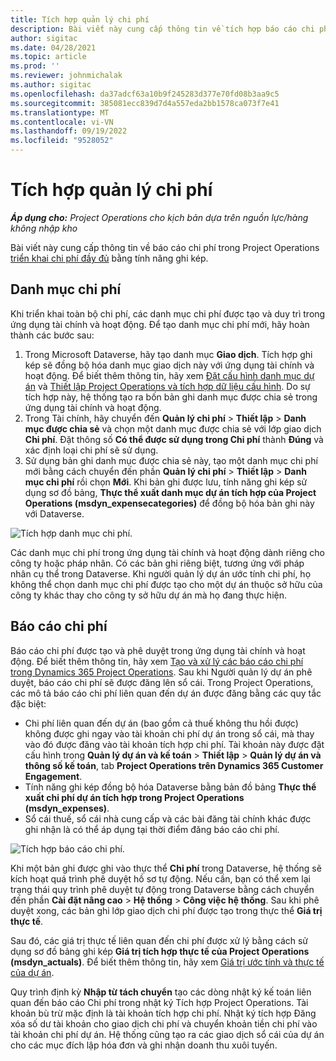 ```yaml
---
title: Tích hợp quản lý chi phí
description: Bài viết này cung cấp thông tin về tích hợp báo cáo chi phí trong Project Operations bằng tính năng ghi kép.
author: sigitac
ms.date: 04/28/2021
ms.topic: article
ms.prod: ''
ms.reviewer: johnmichalak
ms.author: sigitac
ms.openlocfilehash: da37adcf63a10b9f245283d377e70fd08b3aa9c5
ms.sourcegitcommit: 385081ecc839d7d4a557eda2bb1578ca073f7e41
ms.translationtype: MT
ms.contentlocale: vi-VN
ms.lasthandoff: 09/19/2022
ms.locfileid: "9528052"
---
```

# <a name="expense-management-integration"></a>Tích hợp quản lý chi phí

_**Áp dụng cho:** Project Operations cho kịch bản dựa trên nguồn lực/hàng không nhập kho_

Bài viết này cung cấp thông tin về báo cáo chi phí trong Project Operations [triển khai chi phí đầy đủ](../expense/expense-overview.md) bằng tính năng ghi kép.

## <a name="expense-categories"></a>Danh mục chi phí

Khi triển khai toàn bộ chi phí, các danh mục chi phí được tạo và duy trì trong ứng dụng tài chính và hoạt động. Để tạo danh mục chi phí mới, hãy hoàn thành các bước sau:

1. Trong Microsoft Dataverse, hãy tạo danh mục **Giao dịch**. Tích hợp ghi kép sẽ đồng bộ hóa danh mục giao dịch này với ứng dụng tài chính và hoạt động. Để biết thêm thông tin, hãy xem [Đặt cấu hình danh mục dự án](/dynamics365/project-operations/project-accounting/configure-project-categories) và [Thiết lập Project Operations và tích hợp dữ liệu cấu hình](resource-dual-write-setup-integration.md). Do sự tích hợp này, hệ thống tạo ra bốn bản ghi danh mục được chia sẻ trong ứng dụng tài chính và hoạt động.
2. Trong Tài chính, hãy chuyển đến **Quản lý chi phí** > **Thiết lập** > **Danh mục được chia sẻ** và chọn một danh mục được chia sẻ với lớp giao dịch **Chi phí**. Đặt thông số **Có thể được sử dụng trong Chi phí** thành **Đúng** và xác định loại chi phí sẽ sử dụng.
3. Sử dụng bản ghi danh mục được chia sẻ này, tạo một danh mục chi phí mới bằng cách chuyển đến phần **Quản lý chi phí** > **Thiết lập** > **Danh mục chi phí** rồi chọn **Mới**. Khi bản ghi được lưu, tính năng ghi kép sử dụng sơ đồ bảng, **Thực thể xuất danh mục dự án tích hợp của Project Operations (msdyn\_expensecategories)** để đồng bộ hóa bản ghi này với Dataverse.

  ![Tích hợp danh mục chi phí.](./media/DW6ExpenseCategories.png)

Các danh mục chi phí trong ứng dụng tài chính và hoạt động dành riêng cho công ty hoặc pháp nhân. Có các bản ghi riêng biệt, tương ứng với pháp nhân cụ thể trong Dataverse. Khi người quản lý dự án ước tính chi phí, họ không thể chọn danh mục chi phí được tạo cho một dự án thuộc sở hữu của công ty khác thay cho công ty sở hữu dự án mà họ đang thực hiện. 

## <a name="expense-reports"></a>Báo cáo chi phí

Báo cáo chi phí được tạo và phê duyệt trong ứng dụng tài chính và hoạt động. Để biết thêm thông tin, hãy xem [Tạo và xử lý các báo cáo chi phí trong Dynamics 365 Project Operations](/training/modules/create-process-expense-reports/). Sau khi Người quản lý dự án phê duyệt, báo cáo chi phí sẽ được đăng lên sổ cái. Trong Project Operations, các mô tả báo cáo chi phí liên quan đến dự án được đăng bằng các quy tắc đặc biệt:

  - Chi phí liên quan đến dự án (bao gồm cả thuế không thu hồi được) không được ghi ngay vào tài khoản chi phí dự án trong sổ cái, mà thay vào đó được đăng vào tài khoản tích hợp chi phí. Tài khoản này được đặt cấu hình trong **Quản lý dự án và kế toán** > **Thiết lập** > **Quản lý dự án và thông số kế toán**, tab **Project Operations trên Dynamics 365 Customer Engagement**.
  - Tính năng ghi kép đồng bộ hóa Dataverse bằng bản đồ bảng **Thực thể xuất chi phí dự án tích hợp trong Project Operations (msdyn\_expenses)**.
  - Sổ cái thuế, sổ cái nhà cung cấp và các bài đăng tài chính khác được ghi nhận là có thể áp dụng tại thời điểm đăng báo cáo chi phí.

  ![Tích hợp báo cáo chi phí.](./media/DW6ExpenseReports.png)

Khi một bản ghi được ghi vào thực thể **Chi phí** trong Dataverse, hệ thống sẽ kích hoạt quá trình phê duyệt hồ sơ tự động. Nếu cần, bạn có thể xem lại trạng thái quy trình phê duyệt tự động trong Dataverse bằng cách chuyển đến phần **Cài đặt nâng cao** > **Hệ thống** > **Công việc hệ thống**. Sau khi phê duyệt xong, các bản ghi lớp giao dịch chi phí được tạo trong thực thể **Giá trị thực tế**.

Sau đó, các giá trị thực tế liên quan đến chi phí được xử lý bằng cách sử dụng sơ đồ bảng ghi kép **Giá trị tích hợp thực tế của Project Operations (msdyn\_actuals)**. Để biết thêm thông tin, hãy xem [Giá trị ước tính và thực tế của dự án](resource-dual-write-estimates-actuals.md).

Quy trình định kỳ **Nhập từ tách chuyển** tạo các dòng nhật ký kế toán liên quan đến báo cáo Chi phí trong nhật ký Tích hợp Project Operations. Tài khoản bù trừ mặc định là tài khoản tích hợp chi phí. Nhật ký tích hợp Đăng xóa số dư tài khoản cho giao dịch chi phí và chuyển khoản tiền chi phí vào tài khoản chi phí dự án. Hệ thống cũng tạo ra các giao dịch sổ cái của dự án cho các mục đích lập hóa đơn và ghi nhận doanh thu xuôi tuyến.
